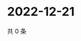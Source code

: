 # 2022-12-21

共 0 条

<!-- BEGIN WEIBO -->
<!-- 最后更新时间 Wed Dec 21 2022 21:19:32 GMT+0800 (China Standard Time) -->

<!-- END WEIBO -->
